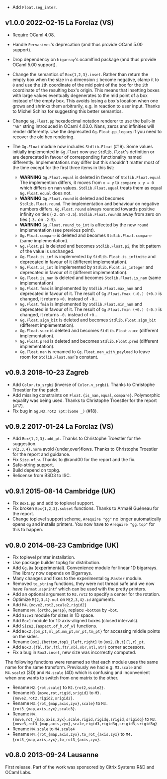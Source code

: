 
- Add `Float.seg_inter`.

v1.0.0 2022-02-15 La Forclaz (VS)
--------------------------------

- Require OCaml 4.08.

- Handle `Pervasives`'s deprecation (and thus provide OCaml
  5.00 support).

- Drop dependency on `bigarray`'s ocamlfind package (and thus
  provide OCaml 5.00 support).
  
- Change the semantics of `Box{1,2,3}.inset`. Rather than return the
  empty box when the size in a dimension `i` become negative, clamp it
  to `0` and use the `i`th coordinate of the mid point of the box for
  the `i`th coordinate of the resulting box's origin. This means that
  insetting boxes with large values eventually degenerates to the mid
  point of a box instead of the empty box. This avoids losing a box's
  location when one grows and shrinks them arbitrarily, e.g. in
  reaction to user input. Thanks to Michel Schinz for suggesting this
  better semantics.

- Change `Gg.Float.pp` hexadecimal notation renderer to use the
  built-in `"%h"` string introduced in OCaml 4.03.0. Nans, zeros and
  infinities will render differently. Use the deprecated
  `Gg.Float.pp_legacy` if you need to recover the old hex rendering.

- The `Gg.Float` module now includes `Stdlib.Float` (#19). Some values
  initially implemented in `Gg.Float` now use `Stdlib.Float`'s
  definition or are deprecated in favour of corresponding
  functionality named differently. Implementations may differ but this
  shouldn't matter most of the time except for the first three items
  in this list:

  * **WARNING** `Gg.Float.equal` is deleted in favour of `Stdlib.Float.equal`
    The implemention differs, it moves from `x = y`
    to `compare x y = 0` which differs on nan values. 
    `Stdlib.Float.equal` treats them as equal `Gg.Float.equal` does not.
  * **WARNING** `Gg.Float.round` is deleted and becomes `Stdlib.Float.round`.
    The implementation and behaviour on negative numbers differs. 
    `Gg.Float.round` always rounded towards positive infinity on ties (`-2.` 
    on `-2.5`). `Stdlib.Float.round`s away from zero on ties (`-3.` on `-2.5`).
  * **WARNING** `Gg.Float.round_to_int` is affected by the new `round`
    implementation (see previous point).
  * `Gg.Float.compare` is deleted and becomes `Stdlib.Float.compare`
    (same implementation).
  * `Gg.Float.pi` is deleted and becomes `Stdlib.Float.pi`, the bit pattern
    of the value is unchanged.
  * `Gg.Float.is_inf` is implemented by `Stdlib.Float.is_infinite` 
    and deprecated in favour of it (different implementation). 
  * `Gg.Float.is_int` is implemented by `Stdlib.Float.is_integer`
    and deprecated in favour of it (different implementation).
  * `Gg.Float.is_nan` is deleted and becomes `Stdlib.Float.is_nan` 
    (same implementation)
  * `Gg.Float.fmax` is implemented by `Stdlib.Float.max_num` and
    deprecated in favour of it. The result of `Gg.Float.fmax (-0.)
    (+0.)` is changed, it returns `+0.` instead of `-0.`.
  * `Gg.Float.fmin` is implemented by `Stdlib.Float.min_num` and
    deprecated in favour of it. The result of `Gg.Float.fmin (+0.)
    (-0.)` is changed, it returns `-0.` instead of `+0.`.
  * `Gg.Float.sign_bit` is deleted and becomes `Stdlib.Float.sign_bit`
    (different implementation).
  * `Gg.Float.succ` is deleted and becomes `Stdlib.Float.succ` 
    (different implementation). 
  * `Gg.Float.pred` is deleted and becomes `Stdlib.Float.pred` 
    (different implementation). 
  * `Gg.Float.nan` is renamed to `Gg.Float.nan_with_payload` 
    to leave room for `Stdlib.Float.nan`'s constant.
    

v0.9.3 2018-10-23 Zagreb
------------------------

- Add `Color.to_srgbi` (inverse of `Color.v_srgbi`). Thanks to
  Christophe Troestler for the patch.
- Add missing constraints on `Float.{is_nan,equal,compare}`. Polymorphic
  equality was being used. Thanks to Christophe Troestler for the report
  (#17).
- Fix bug in `Gg.M3.rot2 ?pt:(Some _)` (#18).

v0.9.2 2017-01-24 La Forclaz (VS)
---------------------------------

- Add `Box{1,2,3}.add_pt`. Thanks to Christophe Troestler for the suggestion.
- `V{2,3,4}.norm` avoid {under,over}flows. Thanks to Christophe Troestler for
  the report and guidance.
- Fix `Size.of_w`. Thanks to @rand00 for the report and the fix.
- Safe-string support.
- Build depend on topkg.
- Relicense from BSD3 to ISC.

v0.9.1 2015-08-14 Cambridge (UK)
--------------------------------

- Fix `Box1.pp` and add to toplevel support.
- Fix broken `Box{1,2,3}.subset` functions. Thanks to Armaël Guéneau
  for the report.
- Change toplevel support scheme, `#require "gg"` no longer automatically
  opens `Gg` and installs printers. You now have to `#require "gg.top"` for
  this to happen.


v0.9.0 2014-08-23 Cambridge (UK)
--------------------------------

- Fix toplevel printer installation.
- Use package builder topkg for distribution.
- Add `Gg.Ba` (experimental). Convenience module for linear 1D bigarrays.
  The library now depends on Bigarrays.
- Many changes and fixes to the experimental `Gg.Raster` module.
- Removed `to_string` functions, they were not thread safe and we
  now have `Format.asprintf` which can be used with the pretty printers.
- Add an optional argument to `M3.rot2` to specify a center for the rotation.
- Optimize `M{2,3,4}.mul` on `M{2,3,4}.id` arguments.
- Add `M4.{move2,rot2,scale2,rigid2}`
- Rename `M4.{ortho,persp}`, replace `~bottom` by `~bot`.
- Add `Size1` module for sizes in 1D space.
- Add `Box1` module for 1D axis-aligned boxes (closed intervals).
- Add `Size2.{aspect,of_h,of_w}` functions.
- Add `Box2.{bm_pt,ml_pt,mm_pt,mr_pt,tm_pt}` for accessing middle points on
  the sides.
- Rename `Box2.{bottom,top}_{left,right}` to `Box2.{b,t}{l,r}_pt`.
- Add `Box3.{fbl,fbr,ftl,ftr,nbl,nbr,ntl,ntr}` corner accessors.
- Fix a bug in `Box3.inset`, new size was incorrectly computed.

The following functions were renamed so that each module uses the same
name for the same transform. Previously we had e.g. `M3.scale` and
`M4.scale3` (3D) and `M4.scale` (4D) which is confusing and
inconvenient when one wants to switch from one matrix to the other.

- Rename `M2.{rot,scale}` to `M2.{rot2,scale2}`.
- Rename `M3.{move,rot,rigid,srigid}` to `M3.{move2,rot2,rigid2,srigid2}`.
- Rename `M3.{rot_{map,axis,zyx},scale}` to `M3.{rot3_{map,axis,zyx},scale3}`.
- Rename `M4.{move,rot_{map,axis,zyx},scale,rigid,rigidq,srigid,srigidq}` to
  `M3.{move3,rot3_{map,axis,zyx},scale,rigid3,rigid3q,srigid3,srigid3q}`
- Rename `M4.scale` to `M4.scale4`
- Rename `M4.{rot_{map,axis,zyx},to_rot_{axis,zyx}` to
  `M4.{rot3_{map,axis,zyx},to_rot3_{axis,zyx}`.

v0.8.0 2013-09-24 Lausanne
--------------------------

First release.
Part of the work was sponsored by Citrix Systems R&D and OCaml Labs.
